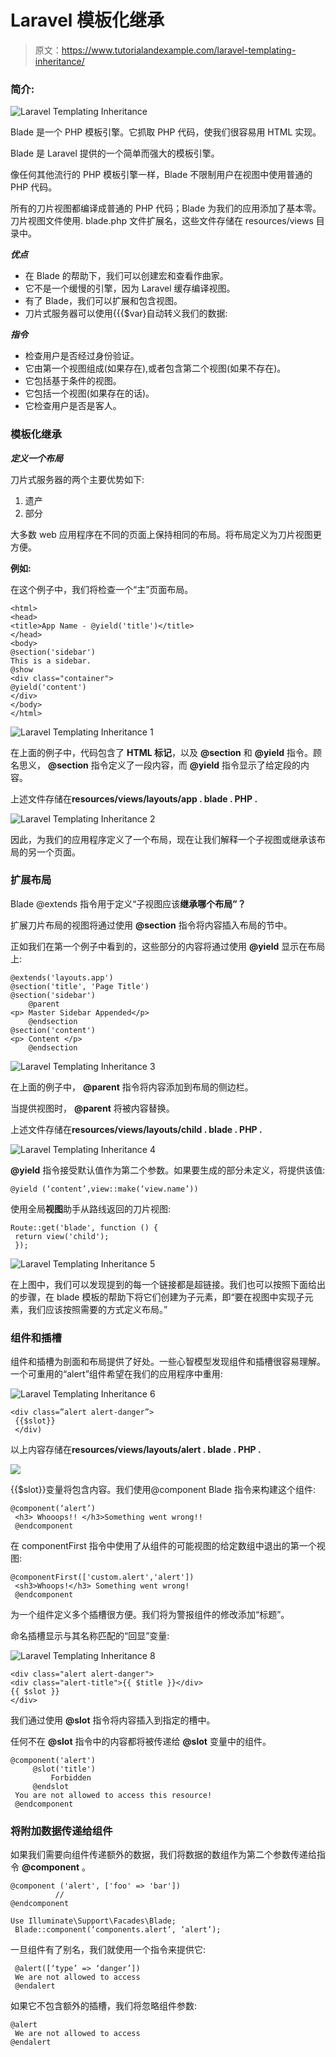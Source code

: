 # Laravel 模板化继承

> 原文：<https://www.tutorialandexample.com/laravel-templating-inheritance/>

### 简介:

![Laravel Templating Inheritance](img/a5f68f1540c8d06996574aa26d738fbc.png)

Blade 是一个 PHP 模板引擎。它抓取 PHP 代码，使我们很容易用 HTML 实现。

Blade 是 Laravel 提供的一个简单而强大的模板引擎。

像任何其他流行的 PHP 模板引擎一样，Blade 不限制用户在视图中使用普通的 PHP 代码。

所有的刀片视图都编译成普通的 PHP 代码；Blade 为我们的应用添加了基本零。刀片视图文件使用. blade.php 文件扩展名，这些文件存储在 resources/views 目录中。

***优点***

*   在 Blade 的帮助下，我们可以创建宏和查看作曲家。
*   它不是一个缓慢的引擎，因为 Laravel 缓存编译视图。
*   有了 Blade，我们可以扩展和包含视图。
*   刀片式服务器可以使用{{{$var}自动转义我们的数据:

***指令***

*   检查用户是否经过身份验证。
*   它由第一个视图组成(如果存在),或者包含第二个视图(如果不存在)。
*   它包括基于条件的视图。
*   它包括一个视图(如果存在的话)。
*   它检查用户是否是客人。

### 模板化继承

***定义一个布局***

刀片式服务器的两个主要优势如下:

1.  遗产
2.  部分

大多数 web 应用程序在不同的页面上保持相同的布局。将布局定义为刀片视图更方便。

**例如:**

在这个例子中，我们将检查一个“主”页面布局。

```
<html>
<head>
<title>App Name - @yield('title')</title>
</head>
<body>
@section('sidebar')
This is a sidebar.
@show
<div class="container">
@yield('content')
</div>
</body>
</html>
```

![Laravel Templating Inheritance 1](img/e9226f3622449f768d9100415a0037ff.png)

在上面的例子中，代码包含了 **HTML 标记**，以及 **@section** 和 **@yield** 指令。顾名思义， **@section** 指令定义了一段内容，而 **@yield** 指令显示了给定段的内容。

上述文件存储在**resources/views/layouts/app . blade . PHP .**

![Laravel Templating Inheritance 2](img/6331130516d2de11ad1c8eb25afae335.png)

因此，为我们的应用程序定义了一个布局，现在让我们解释一个子视图或继承该布局的另一个页面。

### 扩展布局

Blade @extends 指令用于定义“子视图应该**继承哪个布局”？**

扩展刀片布局的视图将通过使用 **@section** 指令将内容插入布局的节中。

正如我们在第一个例子中看到的，这些部分的内容将通过使用 **@yield** 显示在布局上:

```
@extends('layouts.app')
@section('title', 'Page Title')
@section('sidebar')
    @parent
<p> Master Sidebar Appended</p>
    @endsection
@section('content')
<p> Content </p>
    @endsection
```

![Laravel Templating Inheritance 3](img/826f7159943ccab61e336ee3e02b9e9e.png)

在上面的例子中， **@parent** 指令将内容添加到布局的侧边栏。

当提供视图时， **@parent** 将被内容替换。

上述文件存储在**resources/views/layouts/child . blade . PHP .**

![Laravel Templating Inheritance 4](img/8dfd18a62689ac1aa088a63c4d0247e9.png)

**@yield** 指令接受默认值作为第二个参数。如果要生成的部分未定义，将提供该值:

```
@yield (‘content’,view::make(‘view.name’))
```

使用全局**视图**助手从路线返回的刀片视图:

```
Route::get('blade', function () {
 return view('child');
 }); 
```

![Laravel Templating Inheritance 5](img/b0a6166eb952795c4b015fc21443ca5c.png)

在上图中，我们可以发现提到的每一个链接都是超链接。我们也可以按照下面给出的步骤，在 blade 模板的帮助下将它们创建为子元素，即“要在视图中实现子元素，我们应该按照需要的方式定义布局。”

### 组件和插槽

组件和插槽为剖面和布局提供了好处。一些心智模型发现组件和插槽很容易理解。一个可重用的“alert”组件希望在我们的应用程序中重用:

![Laravel Templating Inheritance 6](img/bd13b89f99cc0068acc6b297f143669c.png)

```
<div class=”alert alert-danger”>
 {{$slot}}
 </div) 
```

以上内容存储在**resources/views/layouts/alert . blade . PHP .**

![](img/18ae4b5c9b0d7550eacfb2260a1527fd.png)

{{$slot}}变量将包含内容。我们使用@component Blade 指令来构建这个组件:

```
@component(‘alert’)
 <h3> Whooops!! </h3>Something went wrong!!
 @endcomponent 
```

在 componentFirst 指令中使用了从组件的可能视图的给定数组中退出的第一个视图:

```
@componentFirst(['custom.alert','alert'])
 <sh3>Whoops!</h3> Something went wrong!
 @endcomponent 
```

为一个组件定义多个插槽很方便。我们将为警报组件的修改添加“标题”。

命名插槽显示与其名称匹配的“回显”变量:

![Laravel Templating Inheritance 8](img/2fe0db859a80eb722877b15c9a3dede8.png)

```
<div class="alert alert-danger">
<div class="alert-title">{{ $title }}</div>
{{ $slot }}
</div>
```

我们通过使用 **@slot** 指令将内容插入到指定的槽中。

任何不在 **@slot** 指令中的内容都将被传递给 **@slot** 变量中的组件。

```
@component('alert')
     @slot('title')
         Forbidden
     @endslot
 You are not allowed to access this resource!
 @endcomponent 
```

### 将附加数据传递给组件

如果我们需要向组件传递额外的数据，我们将数据的数组作为第二个参数传递给指令 **@component** 。

```
@component ('alert', ['foo' => 'bar'])
          //
@endcomponent
```

```
Use Illuminate\Support\Facades\Blade;
 Blade::component(‘components.alert’, ‘alert’); 
```

一旦组件有了别名，我们就使用一个指令来提供它:

```
 @alert([‘type’ => ‘danger’])
 We are not allowed to access 
 @endalert 
```

如果它不包含额外的插槽，我们将忽略组件参数:

```
@alert
 We are not allowed to access
@endalert 
```